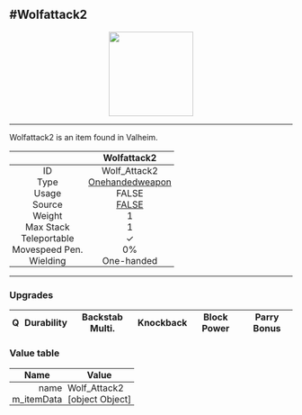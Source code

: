 <meta property="og:title" content="Wolfattack2 - MoreValheim" /><meta property="og:type" content="website" /><meta property="og:image" content="/assets/wolfattack2.png" /><meta property="og:description" content="Wolfattack2 is an item found in Valheim." /><meta name="theme-color" content="#546D78"><meta name="twitter:card" content="summary_large_image">
#Wolfattack2
-------------
<style>img {width:20px;}.tb {width:150px;display: block;margin-left: auto;margin-right: auto;}</style>

<style>.md-typeset table:not([class]) th:not([align]) {min-width:unset!important;}</style>
<style>td{padding:0em 0.3em!important;text-align:center!important;border-left:.05rem solid var(--md-default-fg-color--lightest)}</style>

<style>th{padding:0.1em 0.3em!important;text-align:center!important;font-weight:bold}</style>

<style>pre{text-align:right!important}</style>
<style>table tr td:first-child {border-left: 0;};</style>

<figure><img src="/assets/wolfattack2.png" class="tb" /><figcaption><small></small></figcaption></figure>

-------------

Wolfattack2 is an item found in Valheim.

|        | Wolfattack2              |
| ----------- | ------------------------------------ |
| ID |Wolf_Attack2
| Type | [Onehandedweapon](../../types/onehandedweapon)
| Usage | FALSE<br>
| Source | [FALSE](../../items/false)
| Weight | 1 |
| Max Stack | 1 |
| Teleportable | ✓
| Movespeed Pen. | 0%
| Wielding | One-handed


-------------

### Upgrades
| Q | Durability | Backstab Multi. | Knockback | Block Power | Parry Bonus
| - | - | - | - | - | - 


### Value table
| Name | Value
| - | - |
| <div style="text-align:right">name</div> | <div style="text-align:left">Wolf_Attack2</div> | 
| <div style="text-align:right">m_itemData</div> | <div style="text-align:left">[object Object]</div> | 